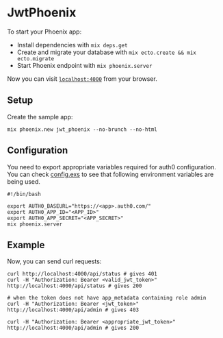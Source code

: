# JwtPhoenix

To start your Phoenix app:

  * Install dependencies with `mix deps.get`
  * Create and migrate your database with `mix ecto.create && mix ecto.migrate`
  * Start Phoenix endpoint with `mix phoenix.server`

Now you can visit [`localhost:4000`](http://localhost:4000) from your browser.

## Setup

Create the sample app:

```shell
mix phoenix.new jwt_phoenix --no-brunch --no-html
```

## Configuration

You need to export appropriate variables required for auth0 configuration.
You can check [config.exs](config/config.exs#L25-L32) to see that following environment variables are being used.

```shell
#!/bin/bash

export AUTH0_BASEURL="https://<app>.auth0.com/"
export AUTH0_APP_ID="<APP_ID>"
export AUTH0_APP_SECRET="<APP_SECRET>"
mix phoenix.server
```

## Example

Now, you can send curl requests:

```shell
curl http://localhost:4000/api/status # gives 401
curl -H "Authorization: Bearer <valid_jwt_token>" http://localhost:4000/api/status # gives 200

# when the token does not have app_metadata containing role admin
curl -H "Authorization: Bearer <jwt_token>" http://localhost:4000/api/admin # gives 403

curl -H "Authorization: Bearer <appropriate_jwt_token>" http://localhost:4000/api/admin # gives 200
```
